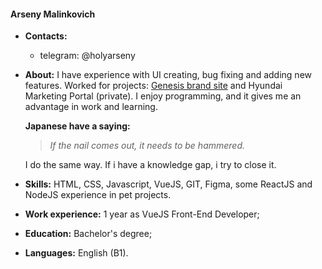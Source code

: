 #### Arseny Malinkovich
* **Contacts:**
  * telegram: @holyarseny
* **About:** I have experience with UI creating, bug fixing and adding new features. Worked for projects: [Genesis brand site](https://www.genesis.com/ru/ru/genesis.html) and Hyundai Marketing Portal (private). I enjoy programming, and it gives me an advantage in work and learning.

  **Japanese have a saying:**

  > _If the nail comes out, it needs to be hammered._

  I do the same way. If i have a knowledge gap, i try to close it.
* **Skills:** HTML, CSS, Javascript, VueJS, GIT, Figma, some ReactJS and NodeJS experience in pet projects.
* **Work experience:** 1 year as VueJS Front-End Developer;
* **Education:** Bachelor's degree;
* **Languages:** English (B1).
